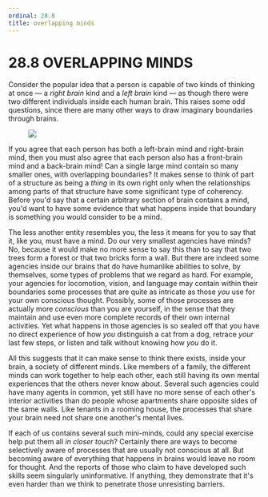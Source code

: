 ```yaml
---
ordinal: 28.8
title: overlapping minds
---
```


# 28.8 OVERLAPPING MINDS 

<p>Consider the popular idea that a person is capable of two kinds of thinking at once &mdash; a <em>right brain</em> kind and a <em>left brain</em> kind &mdash; as though there were two different individuals inside each human brain. This raises some odd questions, since there are many other ways to draw imaginary boundaries through brains.</p>
<figure><img src="../images/ch28/28-3.png"/></figure>
<p>If you agree that each person has both a left-brain mind and right-brain mind, then you must also agree that each person also has a front-brain mind and a back-brain mind! Can a single large mind contain so many smaller ones, with overlapping boundaries? It makes sense to think of part of a structure as being a <em>thing</em> in its own right only when the relationships among parts of that structure have some significant type of coherency. Before you'd say that a certain arbitrary section of brain contains a mind, you'd want to have some evidence that what happens inside that boundary is something you would consider to be a mind.</p>
<p>The less another entity resembles you, the less it means for you to say that it, like you, must have a mind. Do our very smallest agencies have minds? No, because it would make no more sense to say this than to say that two trees form a forest or that two bricks form a wall. But there are indeed some agencies inside our brains that do have humanlike abilities to solve, by themselves, some types of problems that we regard as hard. For example, your agencies for locomotion, vision, and language may contain within their boundaries some processes that are quite as intricate as those <em>you</em> use for your own conscious thought. Possibly, some of those processes are actually more <em>conscious</em> than you are yourself, in the sense that they maintain and use even more complete records of their own internal activities. Yet what happens in those agencies is so sealed off that you have no direct experience of how <em>you</em> distinguish a cat from a dog, retrace <em>your</em> last few steps, or listen and talk without knowing how <em>you</em> do it.</p>
<p>All this suggests that it can make sense to think there exists, inside your brain, a society of different minds. Like members of a family, the different minds can work together to help each other, each still having its own mental experiences that the others never know about. Several such agencies could have many agents in common, yet still have no more sense of each other's interior activities than do people whose apartments share opposite sides of the same walls. Like tenants in a rooming house, the processes that share your brain need not share one another's mental lives.</p>
<p>If each of us contains several such mini-minds, could any special exercise help put them all <em>in closer touch</em>? Certainly there are ways to become selectively aware of processes that are usually not conscious at all. But becoming aware of everything that happens in brains would leave no room for thought. And the reports of those who claim to have developed such skills seem singularly uninformative. If anything, they demonstrate that it's even harder than we think to penetrate those unresisting barriers.</p>